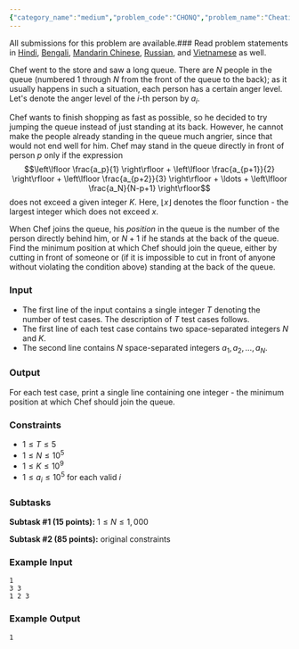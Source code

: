 ```yaml
---
{"category_name":"medium","problem_code":"CHONQ","problem_name":"Cheating on Queue","languages_supported":{"0":"C","1":"CPP14","2":"JAVA","3":"PYTH","4":"PYTH 3.6","5":"PYPY","6":"CS2","7":"PAS fpc","8":"PAS gpc","9":"RUBY","10":"PHP","11":"GO","12":"NODEJS","13":"HASK","14":"rust","15":"SCALA","16":"swift","17":"D","18":"PERL","19":"FORT","20":"WSPC","21":"ADA","22":"CAML","23":"ICK","24":"BF","25":"ASM","26":"CLPS","27":"PRLG","28":"ICON","29":"SCM qobi","30":"PIKE","31":"ST","32":"NICE","33":"LUA","34":"BASH","35":"NEM","36":"LISP sbcl","37":"LISP clisp","38":"SCM guile","39":"JS","40":"ERL","41":"TCL","42":"kotlin","43":"PERL6","44":"TEXT","45":"SCM chicken","46":"PYP3","47":"CLOJ","48":"COB","49":"FS"},"max_timelimit":2,"source_sizelimit":50000,"problem_author":"wild_hamster","problem_tester":null,"date_added":"27-01-2019","tags":{"0":"march19","1":"maths","2":"medium","3":"partial","4":"taran_1407","5":"wild_hamster"},"editorial_url":"https://discuss.codechef.com/problems/CHONQ","time":{"view_start_date":1552469402,"submit_start_date":1552469402,"visible_start_date":1552469402,"end_date":1735669800},"is_direct_submittable":false,"layout":"problem"}
---
```

<span class="solution-visible-txt">All submissions for this problem are available.</span>### Read problem statements in [Hindi](http://www.codechef.com/download/translated/MAR19TST/hindi/CHONQ.pdf), [Bengali](http://www.codechef.com/download/translated/MAR19TST/bengali/CHONQ.pdf), [Mandarin Chinese](http://www.codechef.com/download/translated/MAR19TST/mandarin/CHONQ.pdf), [Russian](http://www.codechef.com/download/translated/MAR19TST/russian/CHONQ.pdf), and [Vietnamese](http://www.codechef.com/download/translated/MAR19TST/vietnamese/CHONQ.pdf) as well.

Chef went to the store and saw a long queue. There are $N$ people in the queue (numbered $1$ through $N$ from the front of the queue to the back); as it usually happens in such a situation, each person has a certain anger level. Let's denote the anger level of the $i$-th person by $a_i$.

Chef wants to finish shopping as fast as possible, so he decided to try jumping the queue instead of just standing at its back. However, he cannot make the people already standing in the queue much angrier, since that would not end well for him. Chef may stand in the queue directly in front of person $p$ only if the expression
$$\left\lfloor \frac{a_p}{1} \right\rfloor + \left\lfloor \frac{a_{p+1}}{2} \right\rfloor + \left\lfloor \frac{a_{p+2}}{3} \right\rfloor + \ldots + \left\lfloor \frac{a_N}{N-p+1} \right\rfloor$$
does not exceed a given integer $K$. Here, $\lfloor x \rfloor$ denotes the floor function - the largest integer which does not exceed $x$.

When Chef joins the queue, his *position* in the queue is the number of the person directly behind him, or $N+1$ if he stands at the back of the queue. Find the minimum position at which Chef should join the queue, either by cutting in front of someone or (if it is impossible to cut in front of anyone without violating the condition above) standing at the back of the queue.

### Input
- The first line of the input contains a single integer $T$ denoting the number of test cases. The description of $T$ test cases follows.
- The first line of each test case contains two space-separated integers $N$ and $K$.
- The second line contains $N$ space-separated integers $a_1, a_2, \ldots, a_N$.

### Output
For each test case, print a single line containing one integer - the minimum position at which Chef should join the queue.

### Constraints
- $1 \le T \le 5$
- $1 \le N \le 10^5$
- $1 \le K \le 10^9$
- $1 \le a_i \le 10^5$ for each valid $i$

### Subtasks
**Subtask #1 (15 points):** $1 \le N \le 1,000$

**Subtask #2 (85 points):** original constraints

### Example Input
```
1
3 3
1 2 3
```

### Example Output
```
1
```
